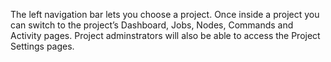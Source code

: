 <!--
#/ title: Project menu
-->
<p>
The left navigation bar lets you choose a project. Once inside a project you can switch to the project’s Dashboard, Jobs, Nodes, Commands and Activity pages. Project adminstrators will also be able to access the Project Settings pages.
</p>
